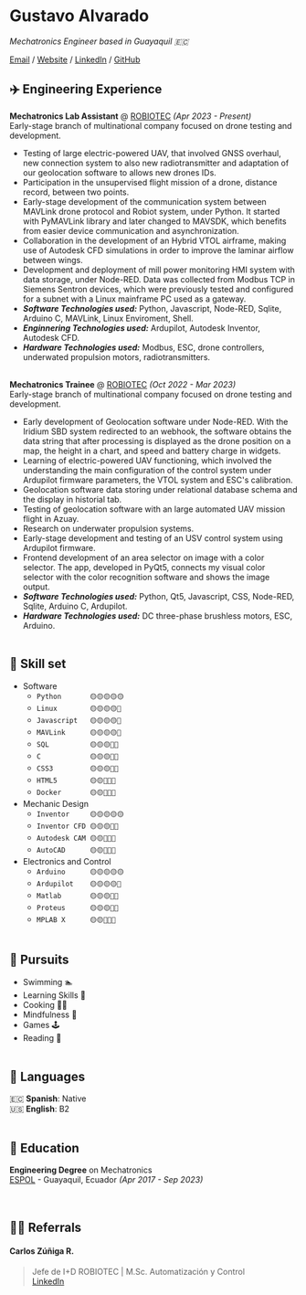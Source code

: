 # Gustavo Alvarado

*Mechatronics Engineer based in Guayaquil 🇪🇨* <br>

[Email](mailto:goutta.08@outlook.com) / [Website](https://igoutta.github.io/ga-cv/) / [LinkedIn](https://www.linkedin.com/in/igoutta/) / [GitHub](https://github.com/igoutta/)
<!-- This content will not appear in the rendered Markdown -->

## ✈️ Engineering Experience

**Mechatronics Lab Assistant** @ [ROBIOTEC](https://robiotec.ec/) *(Apr 2023 - Present)* <br>
Early-stage branch of multinational company focused on drone testing and development.

- Testing of large electric-powered UAV, that involved GNSS overhaul, new connection system to also new radiotransmitter and adaptation of our geolocation software to allows new drones IDs.
- Participation in the unsupervised flight mission of a drone, distance record, between two points.
- Early-stage development of the communication system between MAVLink drone protocol and Robiot system, under Python. It started with PyMAVLink library and later changed to MAVSDK, which benefits from  easier device communication and asynchronization.
- Collaboration in the development of an Hybrid VTOL airframe, making use of Autodesk CFD simulations in order to improve the laminar airflow between wings.
- Development and deployment of mill power monitoring HMI system with data storage, under Node-RED. Data was collected from Modbus TCP in Siemens Sentron devices, which were previously tested and configured for a subnet with a Linux mainframe PC used as a gateway.
- ***Software Technologies used:*** Python, Javascript, Node-RED, Sqlite, Arduino C, MAVLink, Linux Enviroment, Shell.
- ***Enginnering Technologies used:*** Ardupilot, Autodesk Inventor, Autodesk CFD.
- ***Hardware Technologies used:*** Modbus, ESC, drone controllers, underwated propulsion motors, radiotransmitters.
<br><br>

**Mechatronics Trainee** @ [ROBIOTEC](https://robiotec.ec/) *(Oct 2022 - Mar 2023)* <br>
Early-stage branch of multinational company focused on drone testing and development.

- Early development of Geolocation software under Node-RED. With the Iridium SBD system redirected to an webhook, the software obtains the data string that after processing is displayed as the drone position on a map, the height in a chart, and speed and battery charge in widgets.
- Learning of electric-powered UAV functioning, which involved the understanding the main configuration of the control system under Ardupilot firmware parameters, the VTOL system and ESC's calibration.
- Geolocation software data storing under relational database schema and the display in historial tab.
- Testing of geolocation software with an large automated UAV mission flight in Azuay.
- Research on underwater propulsion systems.
- Early-stage development and testing of an USV control system using Ardupilot firmware.
- Frontend development of an area selector on image with a color selector. The app, developed in PyQt5, connects my visual color selector with the color recognition software and shows the image output.
- ***Software Technologies used:*** Python, Qt5, Javascript, CSS, Node-RED, Sqlite, Arduino C, Ardupilot.
- ***Hardware Technologies used:*** DC three-phase brushless motors, ESC, Arduino.
<br><br>

## 🥼 Skill set

- Software
  - ```Python       🟡🟡🟡🟡🟡```
  - ```Linux        🟡🟡🟡🟡🔵```
  - ```Javascript   🟡🟡🟡🟡🔵```
  - ```MAVLink      🟡🟡🟡🟡🔵```
  - ```SQL          🟡🟡🟡🔵🔵```
  - ```C            🟡🟡🟡🔵🔵```
  - ```CSS3         🟡🟡🟡🔵🔵```
  - ```HTML5        🟡🟡🔵🔵🔵```
  - ```Docker       🟡🟡🔵🔵🔵```
- Mechanic Design
  - ```Inventor     🟡🟡🟡🟡🟡```
  - ```Inventor CFD 🟡🟡🟡🔵🔵```
  - ```Autodesk CAM 🟡🟡🔵🔵🔵```
  - ```AutoCAD      🟡🟡🔵🔵🔵```
- Electronics and Control
  - ```Arduino      🟡🟡🟡🟡🟡```
  - ```Ardupilot    🟡🟡🟡🟡🔵```
  - ```Matlab       🟡🟡🟡🔵🔵```
  - ```Proteus      🟡🟡🟡🔵🔵```
  - ```MPLAB X      🟡🟡🔵🔵🔵```
<br><br>

## 🥏 Pursuits

- Swimming 🏊
- Learning Skills 📑
- Cooking 🧑‍🍳
- Mindfulness 🧘
- Games 🕹️
- Reading 📖
<br><br>

## 💬 Languages

🇪🇨 **Spanish**: Native <br>
🇺🇸 **English**: B2
<br><br>

## 🏫 Education

**Engineering Degree** on Mechatronics<br>
[ESPOL](https://www.espol.edu.ec/es/) - Guayaquil, Ecuador *(Apr 2017 - Sep 2023)* <br>
<br><br>

## 🧑‍💻 Referrals

#### Carlos Zúñiga R.

> Jefe de I+D ROBIOTEC | M.Sc. Automatización y Control<br>
> [LinkedIn](https://www.linkedin.com/in/igoutta/)

<br><br>
